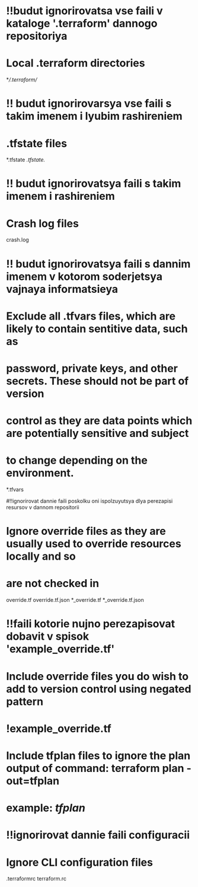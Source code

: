 # !!budut ignorirovatsa vse faili v kataloge '.terraform' dannogo repositoriya
#
# Local .terraform directories
**/.terraform/*

# !! budut ignorirovarsya vse faili s takim imenem i lyubim rashireniem 
#
# .tfstate files
*.tfstate
*.tfstate.*

# !! budut ignorirovatsya faili s takim imenem i rashireniem
#
# Crash log files
crash.log


# !! budut ignorirovatsya faili s dannim imenem v kotorom soderjetsya vajnaya informatsieya
#
# Exclude all .tfvars files, which are likely to contain sentitive data, such as
# password, private keys, and other secrets. These should not be part of version
# control as they are data points which are potentially sensitive and subject
# to change depending on the environment.
*.tfvars

#!!ignorirovat dannie faili poskolku oni ispolzuyutsya dlya perezapisi resursov v dannom repositorii
#
# Ignore override files as they are usually used to override resources locally and so
# are not checked in
override.tf
override.tf.json
*_override.tf
*_override.tf.json

# !!faili kotorie nujno perezapisovat dobavit v spisok 'example_override.tf'
#
# Include override files you do wish to add to version control using negated pattern
#
# !example_override.tf

# Include tfplan files to ignore the plan output of command: terraform plan -out=tfplan
# example: *tfplan*

# !!ignorirovat dannie faili configuracii
#
# Ignore CLI configuration files
.terraformrc
terraform.rc

